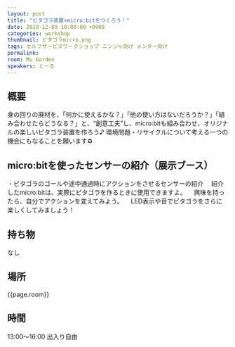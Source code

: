 ```yaml
---
layout: post
title: "ピタゴラ装置×micro:bitをつくろう！"
date: 2019-12-09 10:00:00 +0900
categories: workshop
thumbnail: ピタゴラmicro.png
tags: セルフサービスワークショップ ニンジャ向け メンター向け
permalink:
room: Mu Garden
speakers: とーる
---
```

## 概要
身の回りの廃材を、「何かに使えるかな？」「他の使い方はないだろうか？」「組み合わせたらどうなる？」と、“創意工夫”し、micro:bitも組み合わせ、オリジナルの楽しいピタゴラ装置を作ろう♪
環境問題・リサイクルについて考える一つの機会にもなることを願います♻️

## micro:bitを使ったセンサーの紹介（展示ブース）
・ピタゴラのゴールや途中通過時にアクションをさせるセンサーの紹介
　紹介したmicro:bitは、実際にピタゴラを作るときに使用できますよ。
　興味を持ったら、自分でアクションを変えてみよう。
　LED表示や音でピタゴラをさらに楽しくしてみましょう！

## 持ち物
なし

## 場所
{{page.room}}
## 時間
13:00～16:00
出入り自由
